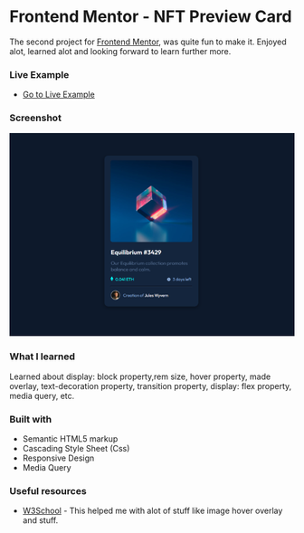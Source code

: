 # Frontend Mentor - NFT Preview Card

The second project for [Frontend Mentor](https://www.frontendmentor.io/), was quite fun to make it. Enjoyed alot, learned alot and looking forward to learn further more.

### Live Example

- [Go to Live Example](https://nft-preview-card-frontendmentor-zuhaz.netlify.app/)

### Screenshot

![](./images/screenshot.png)

### What I learned

Learned about display: block property,rem size, hover property, made overlay, text-decoration property, transition property, display: flex property, media query, etc.

### Built with

- Semantic HTML5 markup
- Cascading Style Sheet (Css)
- Responsive Design
- Media Query

### Useful resources

- [W3School](https://www.w3schools.com/css) - This helped me with alot of stuff like image hover overlay and stuff.

